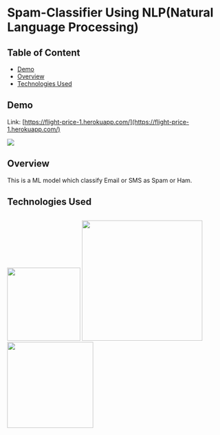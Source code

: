 # Spam-Classifier Using NLP(Natural Language Processing)

## Table of Content
  * [Demo](#demo)
  * [Overview](#overview)
  * [Technologies Used](#TechnologiesUsed)


## Demo
Link: [https://flight-price-1.herokuapp.com/](https://flight-price-1.herokuapp.com/)

[![](https://i.imgur.com/a8aRHDP.png)](https://flight-price-1.herokuapp.com/)

## Overview
This is a ML model which classify Email or SMS as Spam or Ham.

## Technologies Used

![]()

[<img target="_blank" src="https://jupyter.org/assets/main-logo.svg" width=170>](https://flask.palletsprojects.com/en/1.1.x/) [<img target="_blank" src="https://i2.wp.com/clay-atlas.com/wp-content/uploads/2019/08/python_nltk.png?w=316&ssl=1" width=280>](https://gunicorn.org) [<img target="_blank" src="https://scikit-learn.org/stable/_static/scikit-learn-logo-small.png" width=200>](https://scikit-learn.org/stable/) 
